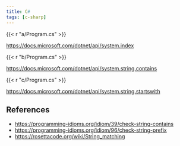 ```yaml
---
title: C#
tags: [c-sharp]
---
```


{{< r "a/Program.cs" >}}

<https://docs.microsoft.com/dotnet/api/system.index>

{{< r "b/Program.cs" >}}

<https://docs.microsoft.com/dotnet/api/system.string.contains>

{{< r "c/Program.cs" >}}

<https://docs.microsoft.com/dotnet/api/system.string.startswith>

## References

- <https://programming-idioms.org/idiom/39/check-string-contains>
- <https://programming-idioms.org/idiom/96/check-string-prefix>
- <https://rosettacode.org/wiki/String_matching>
